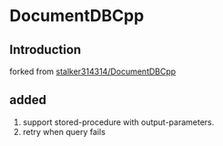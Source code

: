 # DocumentDBCpp

## Introduction
forked from [stalker314314/DocumentDBCpp](https://github.com/stalker314314/DocumentDBCpp/)

## added
1. support stored-procedure with output-parameters.
2. retry when query fails
